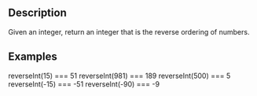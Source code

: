 ## Description

Given an integer, return an integer that is the reverse ordering of numbers.

## Examples

reverseInt(15) === 51
reverseInt(981) === 189
reverseInt(500) === 5
reverseInt(-15) === -51
reverseInt(-90) === -9

